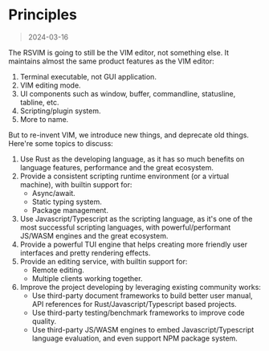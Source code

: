 # Principles

> 2024-03-16

The RSVIM is going to still be the VIM editor, not something else. It maintains almost the same product features as the VIM editor:

1. Terminal executable, not GUI application.
2. VIM editing mode.
3. UI components such as window, buffer, commandline, statusline, tabline, etc.
4. Scripting/plugin system.
5. More to name.

But to re-invent VIM, we introduce new things, and deprecate old things. Here're some topics to discuss:

1. Use Rust as the developing language, as it has so much benefits on language features, performance and the great ecosystem.
2. Provide a consistent scripting runtime environment (or a virtual machine), with builtin support for:
   - Async/await.
   - Static typing system.
   - Package management.
3. Use Javascript/Typescript as the scripting language, as it's one of the most successful scripting languages, with powerful/performant JS/WASM engines and the great ecosystem.
4. Provide a powerful TUI engine that helps creating more friendly user interfaces and pretty rendering effects.
5. Provide an editing service, with builtin support for:
   - Remote editing.
   - Multiple clients working together.
6. Improve the project developing by leveraging existing community works:
   - Use third-party document frameworks to build better user manual, API references for Rust/Javascript/Typescript based projects.
   - Use third-party testing/benchmark frameworks to improve code quality.
   - Use third-party JS/WASM engines to embed Javascript/Typescript language evaluation, and even support NPM package system.
